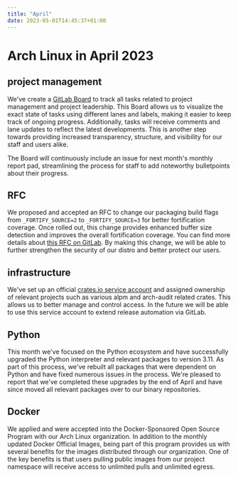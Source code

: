 ```yaml
---
title: "April"
date: 2023-05-01T14:45:37+01:00
---
```


# Arch Linux in April 2023

## project management

We've create a [GitLab Board][0] to track all tasks related to project
management and project leadership. This Board allows us to visualize the exact
state of tasks using different lanes and labels, making it easier to keep track
of ongoing progress. Additionally, tasks will receive comments and lane updates
to reflect the latest developments. This is another step towards providing
increased transparency, structure, and visibility for our staff and users
alike.

The Board will continuously include an issue for next month's monthly report
pad, streamlining the process for staff to add noteworthy bulletpoints about
their progress.

## RFC

We proposed and accepted an RFC to change our packaging build flags from
`_FORTIFY_SOURCE=2` to `_FORTIFY_SOURCE=3` for better fortification coverage.
Once rolled out, this change provides enhanced buffer size detection and
improves the overall fortification coverage. You can find more details about
[this RFC on GitLab][1]. By making this change, we will be able to further
strengthen the security of our distro and better protect our users.

## infrastructure

We've set up an official [crates.io service account][2] and assigned ownership
of relevant projects such as various alpm and arch-audit related crates. This
allows us to better manage and control access. In the future we will be able to
use this service account to extend release automation via GitLab.

## Python

This month we've focused on the Python ecosystem and have successfully upgraded
the Python interpreter and relevant packages to version 3.11. As part of this
process, we've rebuilt all packages that were dependent on Python and have
fixed numerous issues in the process. We're pleased to report that we've
completed these upgrades by the end of April and have since moved all relevant
packages over to our binary repositories.

## Docker

We applied and were accepted into the Docker-Sponsored Open Source Program with
our Arch Linux organization. In addition to the monthly updated Docker Official
Images, being part of this program provides us with several benefits for the
images distributed through our organization. One of the key benefits is that
users pulling public images from our project namespace will receive access to
unlimited pulls and unlimited egress.

[0]: https://gitlab.archlinux.org/archlinux/project-management/-/boards
[1]: https://gitlab.archlinux.org/archlinux/rfcs/-/merge_requests/17
[2]: https://crates.io/users/archlinux-github
